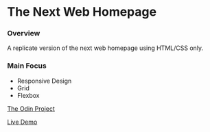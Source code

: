 # The Next Web Homepage

### Overview

A replicate version of the next web homepage using HTML/CSS only.

### Main Focus

- Responsive Design
- Grid 
- Flexbox

[The Odin Project](https://www.theodinproject.com/courses/html-and-css/lessons/building-with-responsive-design)

[Live Demo](https://alex-lvl.github.io/the-next-web-homepage/)